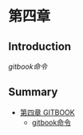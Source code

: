 # 第四章

## Introduction
*gitbook命令*

## Summary
 * [第四章 GITBOOK](README.md)
     * [gitbook命令](gitbook命令.md)